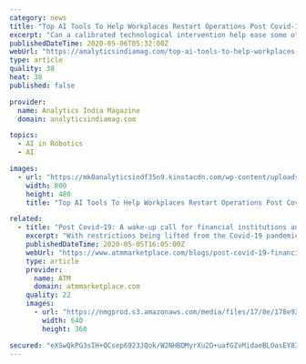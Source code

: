 ```yaml
---
category: news
title: "Top AI Tools To Help Workplaces Restart Operations Post Covid-19 Lockdown"
excerpt: "Can a calibrated technological intervention help ease some of the core modifications required to reset workplaces in a post-Covid-19 world?"
publishedDateTime: 2020-05-06T05:32:00Z
webUrl: "https://analyticsindiamag.com/top-ai-tools-to-help-workplaces-reopen-post-covid-19-lockdown/"
type: article
quality: 38
heat: 38
published: false

provider:
  name: Analytics India Magazine
  domain: analyticsindiamag.com

topics:
  - AI in Robotics
  - AI

images:
  - url: "https://mk0analyticsindf35n9.kinstacdn.com/wp-content/uploads/2020/05/afivelayered.jpg"
    width: 800
    height: 480
    title: "Top AI Tools To Help Workplaces Restart Operations Post Covid-19 Lockdown"

related:
  - title: "Post Covid-19: A wake-up call for financial institutions and credit unions"
    excerpt: "With restrictions being lifted from the Covid-19 pandemic lockdown, financial institutions and credit unions should be thinking about how they will prepare for the \"new normal\" in a post-Covid-19 world."
    publishedDateTime: 2020-05-05T16:05:00Z
    webUrl: "https://www.atmmarketplace.com/blogs/post-covid-19-financial-institutions-and-credit-unions-get-ready-for-change/"
    type: article
    provider:
      name: ATM
      domain: atmmarketplace.com
    quality: 22
    images:
      - url: "https://nmgprod.s3.amazonaws.com/media/files/17/8e/178e92ec00714856396972c30bd35fef/cover_image_1588678310.jpg.640x360_q85_crop.jpg"
        width: 640
        height: 360

secured: "eXSwQkPG3sIH+QCsep6923JQok/W2NHBOMyrXu2O+uafGZvMidaeBLOasEY8I831zuAtV/eGStWEvOGoqlndn87+uN+PQNq+WMH+X4jvbCUx9O8axf1yEdNmFtO2HPxSzJR0GLvCRKDtWefobDFWDmgeKjsSkVqXjpLIaLueFyVfB+TTg6u8njWWY0qJpBmVpi+A5xy2EhKn79w8dmQ1dyYUmCdrQVQ/z8bQnzxtuGHbsaEr1r4YE2M2w982GBVVhMWJ39f8PpSYXA56Vdw987nqhRzpDdCZzyTYtT/j/Xn/d81UBfsJlLw9Q+6QVjI+;/NXRKpGwlPVI+Sl5Xl+feg=="
---
```


